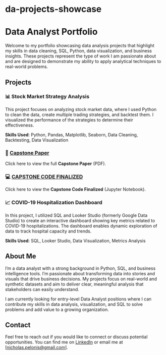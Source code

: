 # da-projects-showcase
# Data Analyst Portfolio

Welcome to my portfolio showcasing data analysis projects that highlight my skills in data cleaning, SQL, Python, data visualization, and business insights. These projects represent the type of work I am passionate about and are designed to demonstrate my ability to apply analytical techniques to real-world problems.

## Projects


### 📊 Stock Market Strategy Analysis
This project focuses on analyzing stock market data, where I used Python to clean the data, create multiple trading strategies, and backtest them. I visualized the performance of the strategies to determine their effectiveness.

**Skills Used**: Python, Pandas, Matplotlib, Seaborn, Data Cleaning, Backtesting, Data Visualization

### 📄 [Capstone Paper](https://drive.google.com/file/d/16Gb2RaXHftxXk5SxTryKgwlszJb3bbi7/view?usp=sharing)
Click here to view the full **Capstone Paper** (PDF).

### 💻 [CAPSTONE CODE FINALIZED](./CAPSTONE/CAPSTONE%20CODE%20FINALIZED.ipynb)
Click here to view the **Capstone Code Finalized** (Jupyter Notebook).



### 📈 COVID-19 Hospitalization Dashboard
In this project, I utilized SQL and Looker Studio (formerly Google Data Studio) to create an interactive dashboard showing key metrics related to COVID-19 hospitalizations. The dashboard enables dynamic exploration of data to track hospital capacity and trends.

**Skills Used**: SQL, Looker Studio, Data Visualization, Metrics Analysis

## About Me

I’m a data analyst with a strong background in Python, SQL, and business intelligence tools. I’m passionate about transforming data into stories and visuals that drive business decisions. My projects focus on real-world and synthetic datasets and aim to deliver clear, meaningful analysis that stakeholders can easily understand.

I am currently looking for entry-level Data Analyst positions where I can contribute my skills in data analysis, visualization, and SQL to solve problems and add value to a growing organization.

## Contact

Feel free to reach out if you would like to connect or discuss potential opportunities. You can find me on [LinkedIn](http://www.linkedin.com/in/nicholas-pelonis) or email me at [nicholas.pelonis@gmail.com].

